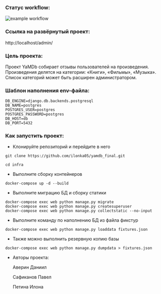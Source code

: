 ### Статус workflow:
![example workflow](https://github.com/ilonka05/yamdb_final/actions/workflows/yamdb_workflow.yml/badge.svg)


### Ссылка на развёрнутый проект:

http://localhost/admin/


### Цель проекта:

Проект YaMDb собирает отзывы пользователей на произведения.
Произведения делятся на категории: «Книги», «Фильмы», «Музыка».
Список категорий может быть расширен администратором.


### Шаблон наполнения env-файла:

```
DB_ENGINE=django.db.backends.postgresql
DB_NAME=postgres
POSTGRES_USER=postgres
POSTGRES_PASSWORD=postgres
DB_HOST=db
DB_PORT=5432
```

### Как запустить проект:

- Клонируйте репозиторий и перейдите в него

```
git clone https://github.com/ilonka05/yamdb_final.git
```

```
cd infra
```

- Выполните сборку контейнеров

```
docker-compose up -d --build
```

- Выполните миграцию БД и сборку статики

```
docker-compose exec web python manage.py migrate
docker-compose exec web python manage.py createsuperuser
docker-compose exec web python manage.py collectstatic --no-input
```

- Выполните команду по наполнению БД из файла фикстур

```
docker-compose exec web python manage.py loaddata fixtures.json
```

- Также можно выполнить резервную копию базы

```
docker-compose exec web python manage.py dumpdata > fixtures.json 
```

- Авторы проекта:

    Аверин Даниил

    Сафиканов Павел

    Петина Илона